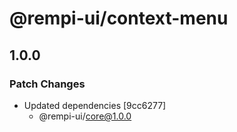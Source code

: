 # @rempi-ui/context-menu

## 1.0.0

### Patch Changes

- Updated dependencies [9cc6277]
  - @rempi-ui/core@1.0.0
